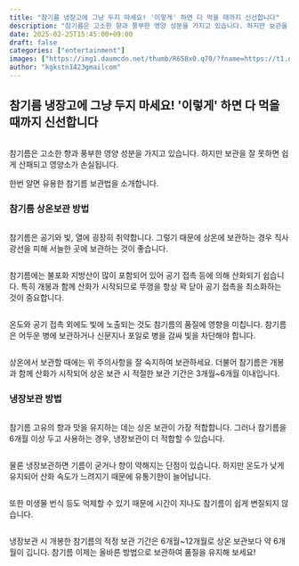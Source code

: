 ```yaml
---
title: "참기름 냉장고에 그냥 두지 마세요! '이렇게' 하면 다 먹을 때까지 신선합니다"
description: "참기름은 고소한 향과 풍부한 영양 성분을 가지고 있습니다. 하지만 보관을 잘 못하면 쉽게 산패되고 영양소가 손실됩니다."
date: 2025-02-25T15:45:00+09:00
draft: false
categories: ["entertainment"]
images: ["https://img1.daumcdn.net/thumb/R658x0.q70/?fname=https://t1.daumcdn.net/news/202502/26/tenbody/20250226070002557kxfo.jpg", "https://img2.daumcdn.net/thumb/R658x0.q70/?fname=https://t1.daumcdn.net/news/202502/26/tenbody/20250226070002906nrym.jpg", "https://img3.daumcdn.net/thumb/R658x0.q70/?fname=https://t1.daumcdn.net/news/202502/26/tenbody/20250226070003062nldd.jpg", "https://img1.daumcdn.net/thumb/R658x0.q70/?fname=https://t1.daumcdn.net/news/202502/26/tenbody/20250226070003266ddpx.jpg", "https://img3.daumcdn.net/thumb/R658x0.q70/?fname=https://t1.daumcdn.net/news/202502/26/tenbody/20250226070003464rrej.jpg"]
author: "kgkstn1423gmailcom"
---
```


<h2 >참기름 냉장고에 그냥 두지 마세요! '이렇게' 하면 다 먹을 때까지 신선합니다</h2> <figure ><img src="https://img1.daumcdn.net/thumb/R658x0.q70/?fname=https://t1.daumcdn.net/news/202502/26/tenbody/20250226070002557kxfo.jpg" alt=""/></figure> <p>참기름은 고소한 향과 풍부한 영양 성분을 가지고 있습니다. 하지만 보관을 잘 못하면 쉽게 산패되고 영양소가 손실됩니다.</p> <p>한번 알면 유용한 참기름 보관법을 소개합니다.</p> <h3 >참기름 상온보관 방법</h3> <figure ><img src="https://img2.daumcdn.net/thumb/R658x0.q70/?fname=https://t1.daumcdn.net/news/202502/26/tenbody/20250226070002906nrym.jpg" alt=""/></figure> <p>참기름은 공기와 빛, 열에 굉장히 취약합니다. 그렇기 때문에 상온에 보관하는 경우 직사광선을 피해 서늘한 곳에 보관하는 것이 좋습니다.</p> <figure ><img src="https://img3.daumcdn.net/thumb/R658x0.q70/?fname=https://t1.daumcdn.net/news/202502/26/tenbody/20250226070003062nldd.jpg" alt=""/></figure> <p>참기름에는 불포화 지방산이 많이 포함되어 있어 공기 접촉 등에 의해 산화되기 쉽습니다. 특히 개봉과 함께 산화가 시작되므로 뚜껑을 항상 꽉 닫아 공기 접촉을 최소화하는 것이 중요합니다.</p> <figure ><img src="https://img1.daumcdn.net/thumb/R658x0.q70/?fname=https://t1.daumcdn.net/news/202502/26/tenbody/20250226070003266ddpx.jpg" alt=""/></figure> <p>온도와 공기 접촉 외에도 빛에 노출되는 것도 참기름의 품질에 영향을 미칩니다. 참기름은 어두운 병에 보관하거나 신문지나 포일로 병을 감싸 빛을 차단해야 합니다.</p> <figure ><img src="https://img3.daumcdn.net/thumb/R658x0.q70/?fname=https://t1.daumcdn.net/news/202502/26/tenbody/20250226070003464rrej.jpg" alt=""/></figure> <p>상온에서 보관할 때에는 위 주의사항을 잘 숙지하여 보관하세요. 더불어 참기름은 개봉과 함께 산화가 시작되어 상온 보관 시 적절한 보관 기간은 3개월~6개월 이내입니다.</p> <h3 >냉장보관 방법</h3> <figure ><img src="https://img4.daumcdn.net/thumb/R658x0.q70/?fname=https://t1.daumcdn.net/news/202502/26/tenbody/20250226070003669adit.jpg" alt=""/></figure> <p>참기름 고유의 향과 맛을 유지하는 데는 상온 보관이 가장 적합합니다. 그러나 참기름을 6개월 이상 두고 사용하는 경우, 냉장보관이 더 적합할 수 있습니다.</p> <figure ><img src="https://img3.daumcdn.net/thumb/R658x0.q70/?fname=https://t1.daumcdn.net/news/202502/26/tenbody/20250226070003842bpaf.jpg" alt=""/></figure> <p>물론 냉장보관하면 기름이 굳거나 향이 약해지는 단점이 있습니다. 하지만 온도가 낮게 유지되어 산화 속도가 느려지기 때문에 유통기한이 늘어납니다.</p> <figure ><img src="https://img1.daumcdn.net/thumb/R658x0.q70/?fname=https://t1.daumcdn.net/news/202502/26/tenbody/20250226070004041osfi.jpg" alt=""/></figure> <p>또한 미생물 번식 등도 억제할 수 있기 때문에 시간이 지나도 참기름이 쉽게 변질되지 않습니다.</p> <figure ><img src="https://img2.daumcdn.net/thumb/R658x0.q70/?fname=https://t1.daumcdn.net/news/202502/26/tenbody/20250226070004272oxal.jpg" alt=""/></figure> <p>냉장보관 시 개봉한 참기름의 적정 보관 기간은 6개월~12개월로 상온 보관보다 약 6개월이 깁니다. 참기름 이제는 올바른 방법으로 보관하여 품질을 유지해 보세요!</p>